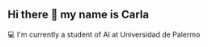 ## Hi there 👋 my name is Carla

💻 I'm currently a student of AI at Universidad de Palermo 

<!--
**cflores2025/cflores2025** is a ✨ _special_ ✨ repository because its `README.md` (this file) appears on your GitHub profile.

-->

